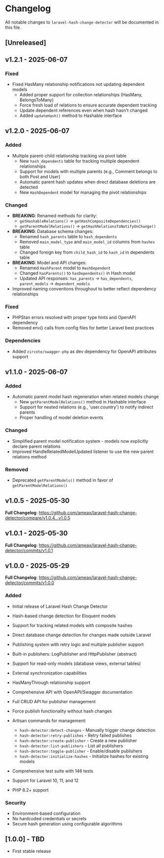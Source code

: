 # Changelog

All notable changes to `laravel-hash-change-detector` will be documented in this file.

## [Unreleased]

## v1.2.1 - 2025-06-07

### Fixed

- Fixed HasMany relationship notifications not updating dependent models
  - Added proper support for collection relationships (HasMany, BelongsToMany)
  - Force fresh load of relations to ensure accurate dependent tracking
  - Update dependent references even when hash hasn't changed
  - Added `updateHash()` method to Hashable interface

## v1.2.0 - 2025-06-07

### Added

- Multiple parent-child relationship tracking via pivot table
  - New `hash_dependents` table for tracking multiple dependent relationships
  - Support for models with multiple parents (e.g., Comment belongs to both Post and User)
  - Automatic parent hash updates when direct database deletions are detected
  - New `HashDependent` model for managing the pivot relationships

### Changed

- **BREAKING**: Renamed methods for clarity:
  - `getHashableRelations()` → `getHashCompositeDependencies()`
  - `getParentModelRelations()` → `getHashRelationsToNotifyOnChange()`
- **BREAKING**: Database schema changes:
  - Renamed `hash_parents` table to `hash_dependents`
  - Removed `main_model_type` and `main_model_id` columns from `hashes` table
  - Changed foreign key from `child_hash_id` to `hash_id` in dependents table
- **BREAKING**: Model and API changes:
  - Renamed `HashParent` model to `HashDependent`
  - Changed `hasParents()` to `hasDependents()` in Hash model
  - Updated API responses: `has_parents` → `has_dependents`, `parent_models` → `dependent_models`
- Improved naming conventions throughout to better reflect dependency relationships

### Fixed

- PHPStan errors resolved with proper type hints and OpenAPI dependency
- Removed env() calls from config files for better Laravel best practices

### Dependencies

- Added `zircote/swagger-php` as dev dependency for OpenAPI attributes support

## v1.1.0 - 2025-06-07

### Added

- Automatic parent model hash regeneration when related models change
  - New `getParentModelRelations()` method in Hashable interface
  - Support for nested relations (e.g., 'user.country') to notify indirect parents
  - Proper handling of model deletion events

### Changed

- Simplified parent model notification system - models now explicitly declare parent relations
- Improved HandleRelatedModelUpdated listener to use the new parent relations method

### Removed

- Deprecated `getParentModels()` method in favor of `getParentModelRelations()`

## v1.0.5 - 2025-05-30

**Full Changelog**: https://github.com/ameax/laravel-hash-change-detector/compare/v1.0.4...v1.0.5

## v1.0.1 - 2025-05-30

**Full Changelog**: https://github.com/ameax/laravel-hash-change-detector/commits/v1.0.1

## v1.0.0 - 2025-05-29

**Full Changelog**: https://github.com/ameax/laravel-hash-change-detector/commits/v1.0.0

### Added

- Initial release of Laravel Hash Change Detector
  
- Hash-based change detection for Eloquent models
  
- Support for tracking related models with composite hashes
  
- Direct database change detection for changes made outside Laravel
  
- Publishing system with retry logic and multiple publisher support
  
- Built-in publishers: LogPublisher and HttpPublisher (abstract)
  
- Support for read-only models (database views, external tables)
  
- External synchronization capabilities
  
- HasManyThrough relationship support
  
- Comprehensive API with OpenAPI/Swagger documentation
  
- Full CRUD API for publisher management
  
- Force publish functionality without hash changes
  
- Artisan commands for management:
  
  - `hash-detector:detect-changes` - Manually trigger change detection
  - `hash-detector:retry-publishes` - Retry failed publishes
  - `hash-detector:create-publisher` - Create a new publisher
  - `hash-detector:list-publishers` - List all publishers
  - `hash-detector:toggle-publisher` - Enable/disable publishers
  - `hash-detector:initialize-hashes` - Initialize hashes for existing models
  
- Comprehensive test suite with 146 tests
  
- Support for Laravel 10, 11, and 12
  
- PHP 8.2+ support
  

### Security

- Environment-based configuration
- No hardcoded credentials or secrets
- Secure hash generation using configurable algorithms

## [1.0.0] - TBD

- First stable release
